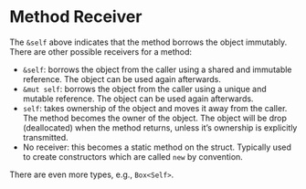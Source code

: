 # Method Receiver

The `&self` above indicates that the method borrows the object immutably. There
are other possible receivers for a method:

* `&self`: borrows the object from the caller using a shared and immutable
  reference. The object can be used again afterwards.
* `&mut self`: borrows the object from the caller using a unique and mutable
  reference. The object can be used again afterwards.
* `self`: takes ownership of the object and moves it away from the caller. The
  method becomes the owner of the object. The object will be drop (deallocated)
  when the method returns, unless it’s ownership is explicitly
  transmitted.
* No receiver: this becomes a static method on the struct. Typically used to
  create constructors which are called `new` by convention.

There are even more types, e.g., `Box<Self>`.
